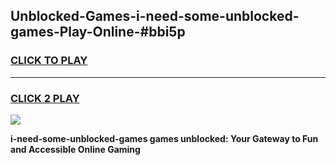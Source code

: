 
## Unblocked-Games-i-need-some-unblocked-games-Play-Online-#bbi5p
<h3>
<a href="https://premium.freeplayer.one?title=i-need-some-unblocked-games&ref=27F">CLICK TO PLAY</a></h3>
<hr>

<h3>
<a href="https://premium.freeplayer.one?title=i-need-some-unblocked-games&ref=27F">CLICK 2 PLAY</a>
  
</h3>

<a href="https://premium.freeplayer.one?title=i-need-some-unblocked-games&ref=27F"><img src="https://clearcache.store/games.png"></a>


**i-need-some-unblocked-games games unblocked: Your Gateway to Fun and Accessible Online Gaming**
